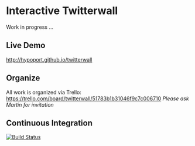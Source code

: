 # Interactive Twitterwall

 Work in progress ...

## Live Demo

http://hypoport.github.io/twitterwall

## Organize

All work is organized via Trello:
https://trello.com/board/twitterwall/51783b1b31046f9c7c006710
_Please ask Martin for invitation_

## Continuous Integration

[![Build Status](https://travis-ci.org/hypoport/twitterwall.png?branch=master)](https://travis-ci.org/hypoport/twitterwall)
